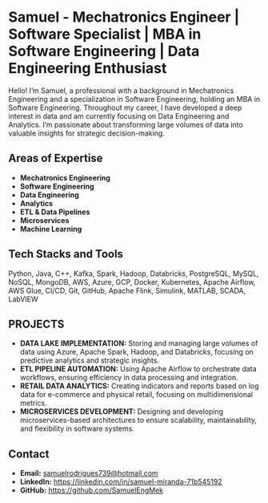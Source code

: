 # Samuel - Mechatronics Engineer | Software Specialist | MBA in Software Engineering | Data Engineering Enthusiast

Hello! I’m Samuel, a professional with a background in Mechatronics Engineering and a specialization in Software Engineering, holding an MBA in Software Engineering. Throughout my career, I have developed a deep interest in data and am currently focusing on Data Engineering and Analytics. I’m passionate about transforming large volumes of data into valuable insights for strategic decision-making.

## Areas of Expertise

- **Mechatronics Engineering**
- **Software Engineering**
- **Data Engineering**
- **Analytics**
- **ETL & Data Pipelines**
- **Microservices**
- **Machine Learning**


## Tech Stacks and Tools

Python, Java, C++, Kafka, Spark, Hadoop, Databricks, PostgreSQL, MySQL, NoSQL, MongoDB, AWS, Azure, GCP, Docker, Kubernetes, Apache Airflow, AWS Glue, CI/CD, Git, GitHub, Apache Flink, Simulink, MATLAB, SCADA, LabVIEW

## PROJECTS

- **DATA LAKE IMPLEMENTATION:** Storing and managing large volumes of data using Azure, Apache Spark, Hadoop, and Databricks, focusing on predictive analytics and strategic insights.
- **ETL PIPELINE AUTOMATION:** Using Apache Airflow to orchestrate data workflows, ensuring efficiency in data processing and integration.
- **RETAIL DATA ANALYTICS:** Creating indicators and reports based on log data for e-commerce and physical retail, focusing on multidimensional metrics.
- **MICROSERVICES DEVELOPMENT:** Designing and developing microservices-based architectures to ensure scalability, maintainability, and flexibility in software systems.

## Contact

- **Email:** samuelrodrigues739@hotmail.com
- **LinkedIn:** https://linkedin.com/in/samuel-miranda-71b545192
- **GitHub:** https://github.com/SamuelEngMek
